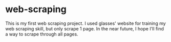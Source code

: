 # web-scraping
This is my first web scraping project.
I used glasses' website for training my web scraping skill, but only scrape 1 page.
In the near future, I hope I'll find a way to scrape through all pages.

